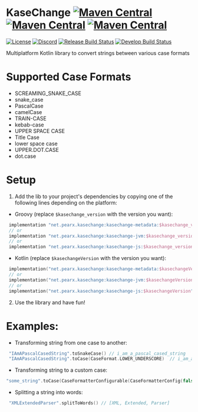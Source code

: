 # KaseChange [![Maven Central](https://img.shields.io/maven-central/v/net.pearx.kasechange/kasechange-metadata.svg?label=common&logo=kotlin&logoColor=white)](https://search.maven.org/search?q=g:%22net.pearx.kasechange%22%20AND%20a:%22kasechange-metadata%22) [![Maven Central](https://img.shields.io/maven-central/v/net.pearx.kasechange/kasechange-jvm.svg?label=jvm&logo=java&logoColor=white)](https://search.maven.org/search?q=g:%22net.pearx.kasechange%22%20AND%20a:%22kasechange-jvm%22) [![Maven Central](https://img.shields.io/maven-central/v/net.pearx.kasechange/kasechange-js.svg?label=js&logo=javascript&logoColor=white)](https://search.maven.org/search?q=g:%22net.pearx.kasechange%22%20AND%20a:%22kasechange-js%22)
[![License](https://img.shields.io/github/license/pearxteam/kasechange.svg)](https://raw.githubusercontent.com/pearxteam/kasechange/master/LICENSE.TXT)
[![Discord](https://img.shields.io/discord/136085738151346176.svg?logo=discord&logoColor=white)](https://discord.gg/q9cX9QE)
[![Release Build Status](https://img.shields.io/jenkins/build/https/ci.pearx.net/job/pearxteam/job/kasechange/job/master.svg?label=build%20%5Bmaster%5D&logo=jenkins&logoColor=white)](https://ci.pearx.net/job/pearxteam/job/kasechange/job/master/)
[![Develop Build Status](https://img.shields.io/jenkins/build/https/ci.pearx.net/job/pearxteam/job/kasechange/job/develop.svg?label=build%20%5Bdevelop%5D&logo=jenkins&logoColor=white)](https://ci.pearx.net/job/pearxteam/job/kasechange/job/develop/)

Multiplatform Kotlin library to convert strings between various case formats

# Supported Case Formats
- SCREAMING_SNAKE_CASE
- snake_case
- PascalCase
- camelCase
- TRAIN-CASE
- kebab-case
- UPPER SPACE CASE
- Title Case
- lower space case
- UPPER.DOT.CASE
- dot.case

# Setup
1. Add the lib to your project's dependencies by copying one of the following lines depending on the platform: 
 - Groovy (replace `$kasechange_version` with the version you want):
```groovy
 implementation "net.pearx.kasechange:kasechange-metadata:$kasechange_version" // for Common
 // or
 implementation "net.pearx.kasechange:kasechange-jvm:$kasechange_version" // for JVM
 // or
 implementation "net.pearx.kasechange:kasechange-js:$kasechange_version" // for JS
```
 - Kotlin (replace `$kasechangeVersion` with the version you want):
```kotlin
 implementation("net.pearx.kasechange:kasechange-metadata:$kasechangeVersion") // for Common
 // or
 implementation("net.pearx.kasechange:kasechange-jvm:$kasechangeVersion") // for JVM
 // or
 implementation("net.pearx.kasechange:kasechange-js:$kasechangeVersion") // for JS
```
2. Use the library and have fun!
# Examples:
 - Transforming string from one case to another:
```kotlin
 "IAmAPascalCasedString".toSnakeCase() // i_am_a_pascal_cased_string
 "IAmAPascalCasedString".toCase(CaseFormat.LOWER_UNDERSCORE)  // i_am_a_pascal_cased_string
```
- Transforming string to a custom case:
```kotlin
"some_string".toCase(CaseFormatterConfigurable(CaseFormatterConfig(false, "..", wordCapitalize = true, firstWordCapitalize = true))) // Some..String
```
 - Splitting a string into words:
```kotlin
 "XMLExtendedParser".splitToWords() // [XML, Extended, Parser]
```